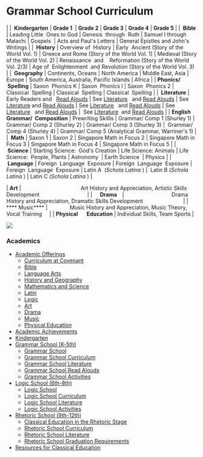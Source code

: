 # Grammar School Curriculum

| <span></span>  | **<span> Kindergarten</span>** | **<span>Grade 1 </span>** | **<span>Grade 2</span>**  | **<span>Grade 3</span>**  | **<span>Grade 4</span>**  | **<span>Grade 5</span>**  |
| **<span> Bible</span>** | <span>Leading Little
 Ones to God</span>  | <span>Genesis
 through
 Ruth</span>  | <span>Samuel I
through
Malachi</span>  | <span>Gospels </span> | <span>Acts and
Paul's Letters</span>  | <span>General
Epistles
and John's
Writings</span>  |
| **<span> History</span>** | <span>Overview of
 History</span>  | <span>Early
 Ancient
(Story of the
World Vol. 1)</span>  | <span>Greece
and Rome
(Story of the
World Vol. 1)</span>  | <span>Medieval
(Story of the
World Vol. 2)</span>  | <span>Renaissance
 and  
 Reformation
(Story of the
World Vol. 2/3)</span>  | <span>Age of
 Enlightenment
 and Revolution
(Story of the
World Vol. 3)</span>  |
| **<span> Geography</span>**
 | <span>Continents,
Oceans</span>  | <span>North America</span> | <span>Middle East,
Asia</span>  | <span>Europe</span> | <span>South America,
Australia,
Pacific Islands</span>  | <span>Africa</span> |
| **<span>Phonics/
 Spelling</span>**  | <span>Saxon
 Phonics K</span>  | <span>Saxon
 Phonics I</span>  | <span>Saxon
 Phonics 2</span>  | <span>Classical
 Spelling</span>  | <span>Classical
 Spelling</span>  | <span>Classical
 Spelling</span>  |
| **<span> Literature</span>** | <span>Early Readers
and
  [<span>Read Alouds</span>](http://www.covenantclassicalschool.org/pages/page.asp?page_id=102886)</span>  | <span>See
[<span>Literature</span>](http://www.covenantclassicalschool.org/pages/page.asp?page_id=99340)
  and
[<span>Read Alouds</span>](http://www.covenantclassicalschool.org/pages/page.asp?page_id=102886)</span>  | <span>See
[<span>Literature</span>](http://www.covenantclassicalschool.org/pages/page.asp?page_id=99340)
and
[<span>Read Alouds</span>](http://www.covenantclassicalschool.org/pages/page.asp?page_id=102886)</span>  | <span>See
[<span>Literature</span>](http://www.covenantclassicalschool.org/pages/page.asp?page_id=99340)
  and
[<span>Read Alouds</span>](http://www.covenantclassicalschool.org/pages/page.asp?page_id=102886)</span>  | <span>See
[<span>Literature</span>](http://www.covenantclassicalschool.org/pages/page.asp?page_id=99340)
  and
[<span>Read Alouds</span>](http://www.covenantclassicalschool.org/pages/page.asp?page_id=102886)</span>  | <span> See
[<span>Literature</span>](http://www.covenantclassicalschool.org/pages/page.asp?page_id=99340)
 and
[<span>Read Alouds</span>](http://www.covenantclassicalschool.org/pages/page.asp?page_id=102886)</span> |
| **<span>English
Grammar/
 Composition</span>** | <span>Prewriting Skillls</span> | <span>Grammar/
Comp 1
(Shurley 1)</span> | <span>Grammar/
Comp 2
(Shurley 2)</span> | <span>Grammar/
Comp 3
(Shurley 3)</span>  | <span> Grammar/
Comp 4
(Shurley 4)</span> |  <span>Grammar/
Comp 5
(Analytical
Grammar,
Warriner's 1)</span>  |
| **<span> Math</span>** | <span>Saxon 1</span>  | <span>Saxon 2</span>  | <span>Singapore
Math in
Focus 2</span>  | <span>Singapore
Math in
Focus 3</span>  | <span>Singapore
Math in
Focus 4</span>  | <span>Singapore
Math in
Focus 5</span>  |
| **<span> Science</span>** | <span>Starting Science:
 God's Creation</span>  | <span>Life Science:
Animals</span>  | <span>Life Science:
 People, Plants</span>  | <span>Astronomy </span> | <span>Earth Science </span> | <span>Physics</span>  |
| **<span> Language</span>** | <span>Foreign
 Language
 Exposure</span>  | <span>Foreign
 Language
 Exposure</span>  | <span>Foreign
 Language
 Exposure</span>  | <span>Latin A 
(_Schola Latina_ )</span> | <span> Latin B
(_Schola Latina_ )</span> | <span>Latin C
(_Schola Latina_ )</span> |

| **<span>Art</span>**  | <span>                                       Art History and Appreciation, Artistic Skills Development                               </span> |
| **<span>     Drama   </span>** | <span>                               Drama History and Appreciation, Dramatic Skills Development                          </span> |
| <span>**** Music****</span> | <span>             </span> <span>Music History and Appreciation, Music Theory, Vocal Training</span> <span>   </span> |
| **<span>Physical  
    Education</span>**  | <span>Individual Skills, Team Sports</span>  |

![](http://www.covenantclassicalschool.org/uploads/grammarcurriculum-W.jpg)

### Academics

*   [Academic Offerings](http://www.covenantclassicalschool.org/pages/page.asp?page_id=104567)
    *   [Curriculum at Covenant](http://www.covenantclassicalschool.org/curriculum)
    *   [Bible](http://www.covenantclassicalschool.org/pages/page.asp?page_id=104567)
    *   [Language Arts](http://www.covenantclassicalschool.org/pages/page.asp?page_id=104568)
    *   [History and Geography](http://www.covenantclassicalschool.org/pages/page.asp?page_id=104569)
    *   [Mathematics and Science](http://www.covenantclassicalschool.org/pages/page.asp?page_id=104570)
    *   [Latin](http://www.covenantclassicalschool.org/pages/page.asp?page_id=104721)
    *   [Logic](http://www.covenantclassicalschool.org/pages/page.asp?page_id=104572)
    *   [Art](http://www.covenantclassicalschool.org/pages/page.asp?page_id=151325)
    *   [Drama](http://www.covenantclassicalschool.org/pages/page.asp?page_id=151324)
    *   [Music](http://www.covenantclassicalschool.org/pages/page.asp?page_id=104573)
    *   [Physical Education](http://www.covenantclassicalschool.org/pages/page.asp?page_id=104574)
*   [Academic Achievements](http://www.covenantclassicalschool.org/pages/page.asp?page_id=151308)
*   [Kindergarten](http://www.covenantclassicalschool.org/kindergarten)
*   [Grammar School (K-5th)](http://www.covenantclassicalschool.org/pages/page.asp?page_id=98010)
    *   [Grammar School](http://www.covenantclassicalschool.org/grammar)
    *   [Grammar School Curriculum](http://www.covenantclassicalschool.org/pages/page.asp?page_id=98011)
    *   [Grammar School Literature](http://www.covenantclassicalschool.org/pages/page.asp?page_id=99340)
    *   [Grammar School Read Alouds](http://www.covenantclassicalschool.org/pages/page.asp?page_id=102886)
    *   [Grammar School Activities](http://www.covenantclassicalschool.org/pages/page.asp?page_id=98012)
*   [Logic School (6th-8th)](http://www.covenantclassicalschool.org/pages/page.asp?page_id=98133)
    *   [Logic School](http://www.covenantclassicalschool.org/logic-school)
    *   [Logic School Curriculum](http://www.covenantclassicalschool.org/pages/page.asp?page_id=98134)
    *   [Logic School Literature](http://www.covenantclassicalschool.org/pages/page.asp?page_id=99341)
    *   [Logic School Activities](http://www.covenantclassicalschool.org/pages/page.asp?page_id=98135)
*   [Rhetoric School (9th-12th)](http://www.covenantclassicalschool.org/pages/page.asp?page_id=98136)
    *   [Classical Education in the Rhetoric Stage](http://www.covenantclassicalschool.org/pages/page.asp?page_id=98136)
    *   [Rhetoric School Curriculum](http://www.covenantclassicalschool.org/pages/page.asp?page_id=98137)
    *   [Rhetoric School Literature](http://www.covenantclassicalschool.org/pages/page.asp?page_id=112638)
    *   [Rhetoric School Graduation Requirements](http://www.covenantclassicalschool.org/pages/page.asp?page_id=172045)
*   [Resources for Classical Education](http://www.covenantclassicalschool.org/resources)